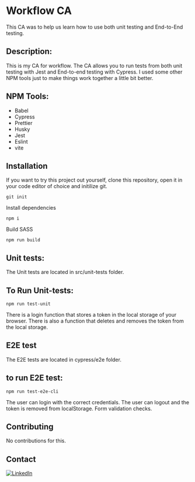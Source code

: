 # Workflow CA 

This CA was to help us learn how to use both unit testing and End-to-End testing. 

## Description:
This is my CA for workflow. The CA allows you to run tests from both unit testing with Jest and End-to-end testing with Cypress. I used some other NPM tools just to make things work together a little bit better.

## NPM Tools:
* Babel
* Cypress
* Prettier
* Husky
* Jest
* Eslint
* vite

## Installation
If you want to try this project out yourself, clone this repository, open it in your code editor of choice and initilize git.

``` git init ``` 

Install dependencies

``` npm i ```

Build SASS

``` npm run build ```


## Unit tests:

The Unit tests are located in src/unit-tests folder.

## To Run Unit-tests:

``` npm run test-unit ```

There is a login function that stores a token in the local storage of your browser. 
There is also a function that deletes and removes the token from the local storage.

## E2E test

The E2E tests are located in cypress/e2e folder.

## to run E2E test:

``` npm run test-e2e-cli ```

The user can login with the correct credentials. 
The user can logout and the token is removed from localStorage.
Form validation checks.

## Contributing
No contributions for this.

## Contact

[![LinkedIn](https://img.shields.io/badge/LinkedIn-%230077B5.svg?logo=linkedin&logoColor=white)](https://www.linkedin.com/in/christian-g-33443213b/)
